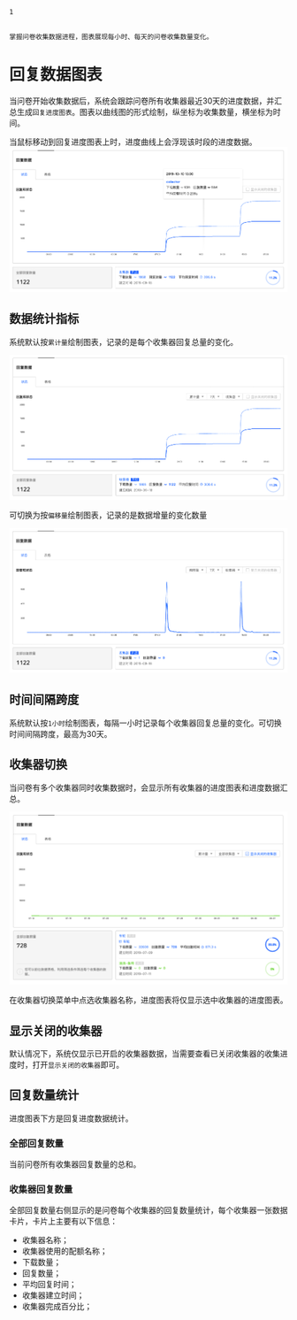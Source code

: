 ```index
1
```
```tag

```
```summary
掌握问卷收集数据进程，图表展现每小时、每天的问卷收集数量变化。
```
# 回复数据图表

当问卷开始收集数据后，系统会跟踪问卷所有收集器最近30天的进度数据，并汇总生成`回复进度图表`。图表以曲线图的形式绘制，纵坐标为收集数量，横坐标为时间。

当鼠标移动到回复进度图表上时，进度曲线上会浮现该时段的进度数据。
<img src='../assets/01collectorStatus/collectorChartWithHint.png'>

## 数据统计指标
系统默认按`累计量`绘制图表，记录的是每个收集器回复总量的变化。

<img src='../assets/01collectorStatus/collectorChart.png'>

可切换为按`偏移量`绘制图表，记录的是数据增量的变化数量

<img src='../assets/01collectorStatus/collectorChartOffset.png'>

## 时间间隔跨度
系统默认按`1小时`绘制图表，每隔一小时记录每个收集器回复总量的变化。可切换时间间隔跨度，最高为30天。

## 收集器切换
当问卷有多个收集器同时收集数据时，会显示所有收集器的进度图表和进度数据汇总。

<img src='../assets/01collectorStatus/multiCollectorChart.png'>

在收集器切换菜单中点选收集器名称，进度图表将仅显示选中收集器的进度图表。

## 显示关闭的收集器
默认情况下，系统仅显示已开启的收集器数据，当需要查看已关闭收集器的收集进度时，打开`显示关闭的收集器`即可。

## 回复数量统计
进度图表下方是回复进度数据统计。

### 全部回复数量
当前问卷所有收集器回复数量的总和。

### 收集器回复数量
全部回复数量右侧显示的是问卷每个收集器的回复数量统计，每个收集器一张数据卡片，卡片上主要有以下信息：
+ 收集器名称；
+ 收集器使用的配额名称；
+ 下载数量；
+ 回复数量；
+ 平均回复时间；
+ 收集器建立时间；
+ 收集器完成百分比；
